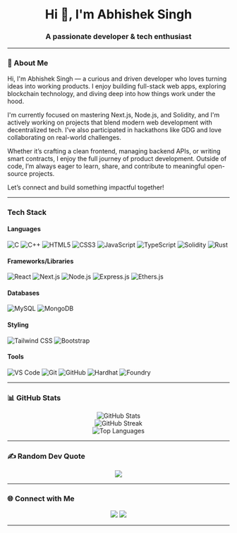 <h1 align="center">Hi 👋, I'm Abhishek Singh</h1>
<h3 align="center">A passionate developer & tech enthusiast</h3>

---

### 🧠 About Me
   Hi, I'm Abhishek Singh — a curious and driven developer who loves turning ideas into working products. I enjoy building full-stack web apps, exploring blockchain technology, and diving deep into how things work under the hood.

I'm currently focused on mastering Next.js, Node.js, and Solidity, and I'm actively working on projects that blend modern web development with decentralized tech. I’ve also participated in hackathons like GDG and love collaborating on real-world challenges.

Whether it’s crafting a clean frontend, managing backend APIs, or writing smart contracts, I enjoy the full journey of product development. Outside of code, I’m always eager to learn, share, and contribute to meaningful open-source projects.

Let’s connect and build something impactful together!

---

###  Tech Stack

####  Languages
![C](https://img.shields.io/badge/-C-00599C?style=flat-square&logo=c&logoColor=white)
![C++](https://img.shields.io/badge/-C++-00599C?style=flat-square&logo=c%2B%2B&logoColor=white)
![HTML5](https://img.shields.io/badge/-HTML5-E34F26?style=flat-square&logo=html5&logoColor=white)
![CSS3](https://img.shields.io/badge/-CSS3-1572B6?style=flat-square&logo=css3)
![JavaScript](https://img.shields.io/badge/-JavaScript-black?style=flat-square&logo=javascript)
![TypeScript](https://img.shields.io/badge/-TypeScript-3178C6?style=flat-square&logo=typescript&logoColor=white)
![Solidity](https://img.shields.io/badge/-Solidity-363636?style=flat-square&logo=solidity)
![Rust](https://img.shields.io/badge/-Rust-black?style=flat-square&logo=rust)

####  Frameworks/Libraries
![React](https://img.shields.io/badge/-React-black?style=flat-square&logo=react)
![Next.js](https://img.shields.io/badge/-Next.js-black?style=flat-square&logo=next.js)
![Node.js](https://img.shields.io/badge/-Node.js-43853D?style=flat-square&logo=node.js&logoColor=white)
![Express.js](https://img.shields.io/badge/-Express.js-grey?style=flat-square&logo=express)
![Ethers.js](https://img.shields.io/badge/-Ethers.js-3C3C3D?style=flat-square)


####  Databases
![MySQL](https://img.shields.io/badge/-MySQL-black?style=flat-square&logo=mysql)
![MongoDB](https://img.shields.io/badge/-MongoDB-4EA94B?style=flat-square&logo=mongodb&logoColor=white)

####  Styling
![Tailwind CSS](https://img.shields.io/badge/-Tailwind_CSS-38B2AC?style=flat-square&logo=tailwind-css)
![Bootstrap](https://img.shields.io/badge/-Bootstrap-563D7C?style=flat-square&logo=bootstrap)

####  Tools
![VS Code](https://img.shields.io/badge/-VSCode-007ACC?style=flat-square&logo=visual-studio-code)
![Git](https://img.shields.io/badge/-Git-black?style=flat-square&logo=git)
![GitHub](https://img.shields.io/badge/-GitHub-181717?style=flat-square&logo=github)
![Hardhat](https://img.shields.io/badge/-Hardhat-181717?style=flat-square&logo=hardhat)
![Foundry](https://img.shields.io/badge/-Foundry-orange?style=flat-square)


---

### 📊 GitHub Stats
<p align="center">
  <img src="https://github-readme-stats.vercel.app/api?username=Abhishek-Singh88&theme=dark&hide_border=false&include_all_commits=true&count_private=true" alt="GitHub Stats" />
  <br/>
  <img src="https://nirzak-streak-stats.vercel.app/?user=Abhishek-Singh88&theme=dark&hide_border=false" alt="GitHub Streak" />
  <br/>
  <img src="https://github-readme-stats.vercel.app/api/top-langs/?username=Abhishek-Singh88&theme=dark&hide_border=false&layout=compact" alt="Top Languages" />
</p>

---

### ✍️ Random Dev Quote
<p align="center">
  <img src="https://quotes-github-readme.vercel.app/api?type=horizontal&theme=radical" />
</p>

---

### 🌐 Connect with Me
<p align="center">
  <a href="https://www.linkedin.com/in/abhishek-singh-9645a628b" target="_blank"><img src="https://img.shields.io/badge/-LinkedIn-blue?style=for-the-badge&logo=linkedin" /></a>
  <a href="mailto:abhisheksingh4928@gmail.com"><img src="https://img.shields.io/badge/-Gmail-red?style=for-the-badge&logo=gmail&logoColor=white" /></a>
</p>

---

<!-- Proudly created with GPRM ( https://gprm.itsvg.in ) -->
